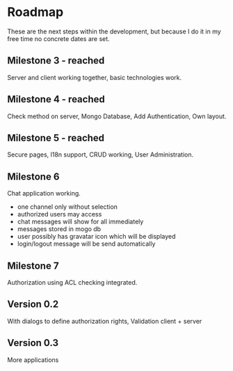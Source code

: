 # Roadmap

These are the next steps within the development, but because I do it in my free time no concrete dates are set.

## Milestone 3 - reached

Server and client working together, basic technologies work.

## Milestone 4 - reached

Check method on server,
Mongo Database,
Add Authentication,
Own layout.

## Milestone 5 - reached

Secure pages,
I18n support,
CRUD working,
User Administration.

## Milestone 6

Chat application working.
- one channel only without selection
- authorized users may access
- chat messages will show for all immediately
- messages stored in mogo db
- user possibly has gravatar icon which will be displayed
- login/logout message will be send automatically

## Milestone 7

Authorization using ACL checking integrated.

## Version 0.2

With dialogs to define authorization rights,
Validation client + server

## Version 0.3

More applications
